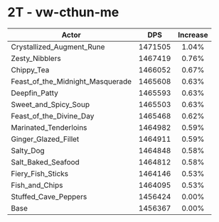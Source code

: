 # 2T - vw-cthun-me
| Actor | DPS | Increase |
|---|:---:|:---:|
|Crystallized_Augment_Rune|1471505|1.04%|
|Zesty_Nibblers|1467419|0.76%|
|Chippy_Tea|1466052|0.67%|
|Feast_of_the_Midnight_Masquerade|1465608|0.63%|
|Deepfin_Patty|1465593|0.63%|
|Sweet_and_Spicy_Soup|1465503|0.63%|
|Feast_of_the_Divine_Day|1465468|0.62%|
|Marinated_Tenderloins|1464982|0.59%|
|Ginger_Glazed_Fillet|1464911|0.59%|
|Salty_Dog|1464848|0.58%|
|Salt_Baked_Seafood|1464812|0.58%|
|Fiery_Fish_Sticks|1464146|0.53%|
|Fish_and_Chips|1464095|0.53%|
|Stuffed_Cave_Peppers|1456424|0.00%|
|Base|1456367|0.00%|
